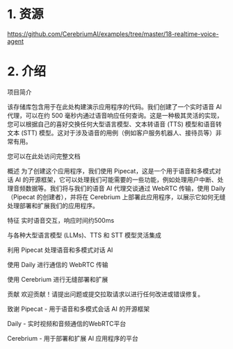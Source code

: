 # 1. 资源

https://github.com/CerebriumAI/examples/tree/master/18-realtime-voice-agent

# 2. 介绍

项目简介


该存储库包含用于在此处构建演示应用程序的代码。我们创建了一个实时语音 AI 代理，可以在约 500 毫秒内通过语音响应任何查询。这是一种极其灵活的实现，您可以根据自己的喜好交换任何大型语言模型、文本转语音 (TTS) 模型和语音转文本 (STT) 模型。这对于涉及语音的用例（例如客户服务机器人、接待员等）非常有用。


您可以在此处访问完整文档

概述
为了创建这个应用程序，我们使用 Pipecat，这是一个用于语音和多模式对话 AI 的开源框架，它可以处理我们可能需要的一些功能，例如处理用户中断、处理音频数据等。我们将与我们的语音 AI 代理交谈通过 WebRTC 传输，使用 Daily（Pipecat 的创建者），并将在 Cerebrium 上部署此应用程序，以展示它如何无缝处理部署和扩展我们的应用程序。

特征
实时语音交互，响应时间约500ms

与各种大型语言模型 (LLMs)、TTS 和 STT 模型灵活集成

利用 Pipecat 处理语音和多模式对话 AI

使用 Daily 进行通信的 WebRTC 传输

使用 Cerebrium 进行无缝部署和扩展


贡献
欢迎贡献！请提出问题或提交拉取请求以进行任何改进或错误修复。

致谢
Pipecat - 用于语音和多模式会话 AI 的开源框架

Daily - 实时视频和音频通信的WebRTC平台

Cerebrium - 用于部署和扩展 AI 应用程序的平台
